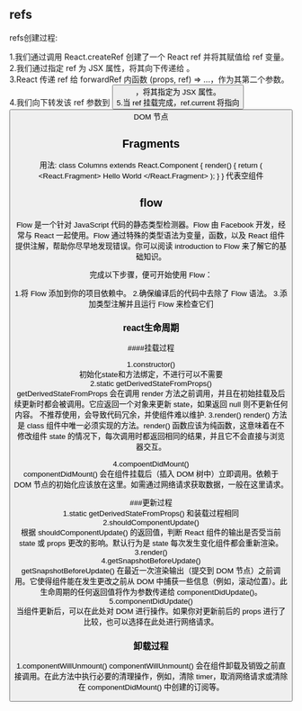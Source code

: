 ##  refs
refs创建过程:

1.我们通过调用 React.createRef 创建了一个 React ref 并将其赋值给 ref 变量。  
2.我们通过指定 ref 为 JSX 属性，将其向下传递给 <FancyButton ref={ref}>。  
3.React 传递 ref 给 forwardRef 内函数 (props, ref) => ...，作为其第二个参数。  
4.我们向下转发该 ref 参数到 <button ref={ref}>，将其指定为 JSX 属性。  
5.当 ref 挂载完成，ref.current 将指向 <button> DOM 节点  

## Fragments
用法:
class Columns extends React.Component {
  render() {
    return (
      <React.Fragment>
        <td>Hello</td>
        <td>World</td>
      </React.Fragment>
    );
  }
}
代表空组件

## flow
Flow 是一个针对 JavaScript 代码的静态类型检测器。Flow 由 Facebook 开发，经常与 React 一起使用。Flow 通过特殊的类型语法为变量，函数，以及 React 组件提供注解，帮助你尽早地发现错误。你可以阅读 introduction to Flow 来了解它的基础知识。

完成以下步骤，便可开始使用 Flow：

1.将 Flow 添加到你的项目依赖中。
2.确保编译后的代码中去除了 Flow 语法。
3.添加类型注解并且运行 Flow 来检查它们

### react生命周期
####挂载过程  

1.constructor()  
    初始化state和方法绑定，不进行可以不需要  
2.static getDerivedStateFromProps()  
     getDerivedStateFromProps 会在调用 render 方法之前调用，并且在初始挂载及后续更新时都会被调用。它应返回一个对象来更新 state，如果返回 null 则不更新任何内容。
     不推荐使用，会导致代码冗余，并使组件难以维护.
3.render()
      render() 方法是 class 组件中唯一必须实现的方法。render() 函数应该为纯函数，这意味着在不修改组件 state 的情况下，每次调用时都返回相同的结果，并且它不会直接与浏览器交互。
      
4.compoentDidMount()  
       componentDidMount() 会在组件挂载后（插入 DOM 树中）立即调用。依赖于 DOM 节点的初始化应该放在这里。如需通过网络请求获取数据，一般在这里请求。

###更新过程  
1.static getDerivedStateFromProps()
        和装载过程相同
2.shouldComponentUpdate()  
        根据 shouldComponentUpdate() 的返回值，判断 React 组件的输出是否受当前 state 或 props 更改的影响。默认行为是 state 每次发生变化组件都会重新渲染。
3.render()  
4.getSnapshotBeforeUpdate()  
        getSnapshotBeforeUpdate() 在最近一次渲染输出（提交到 DOM 节点）之前调用。它使得组件能在发生更改之前从 DOM 中捕获一些信息（例如，滚动位置）。此生命周期的任何返回值将作为参数传递给 componentDidUpdate()。
5.componentDidUpdate()  
        当组件更新后，可以在此处对 DOM 进行操作。如果你对更新前后的 props 进行了比较，也可以选择在此处进行网络请求。
### 卸载过程
1.componentWillUnmount()
        componentWillUnmount() 会在组件卸载及销毁之前直接调用。在此方法中执行必要的清理操作，例如，清除 timer，取消网络请求或清除在 componentDidMount() 中创建的订阅等。
